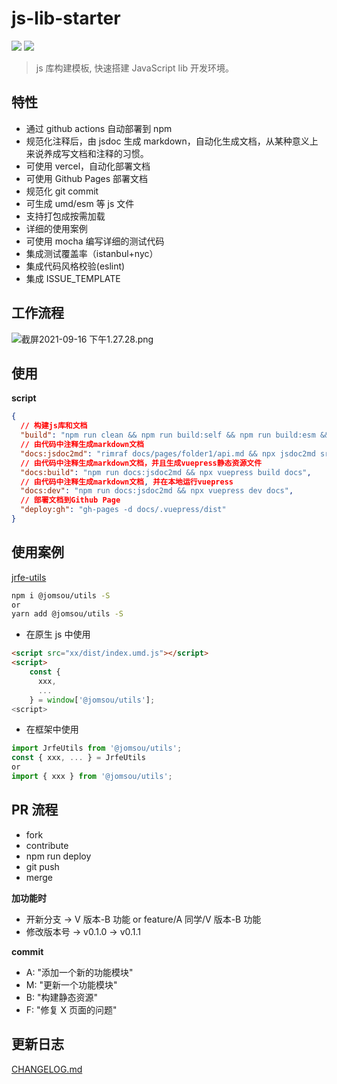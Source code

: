# js-lib-starter

![](https://img.shields.io/badge/version-0.1.0-orange) ![](https://img.shields.io/github/license/Zenquan/js-lib-starter)

> js 库构建模板, 快速搭建 JavaScript lib 开发环境。

## 特性

- 通过 github actions 自动部署到 npm
- 规范化注释后，由 jsdoc 生成 markdown，自动化生成文档，从某种意义上来说养成写文档和注释的习惯。
- 可使用 vercel，自动化部署文档
- 可使用 Github Pages 部署文档
- 规范化 git commit
- 可生成 umd/esm 等 js 文件
- 支持打包成按需加载
- 详细的使用案例
- 可使用 mocha 编写详细的测试代码
- 集成测试覆盖率（istanbul+nyc）
- 集成代码风格校验(eslint)
- 集成 ISSUE_TEMPLATE

## 工作流程

![截屏2021-09-16 下午1.27.28.png](https://i.loli.net/2021/09/16/lPBFa4pIDyitCAN.png)

## 使用

**script**

```json
{
  // 构建js库和文档
  "build": "npm run clean && npm run build:self && npm run build:esm && npm run build:aio && npm run build:umd.min && npm run docs:build",
  // 由代码中注释生成markdown文档
  "docs:jsdoc2md": "rimraf docs/pages/folder1/api.md && npx jsdoc2md src/* >> docs/pages/folder1/api.md",
  // 由代码中注释生成markdown文档，并且生成vuepress静态资源文件
  "docs:build": "npm run docs:jsdoc2md && npx vuepress build docs",
  // 由代码中注释生成markdown文档, 并在本地运行vuepress
  "docs:dev": "npm run docs:jsdoc2md && npx vuepress dev docs",
  // 部署文档到Github Page
  "deploy:gh": "gh-pages -d docs/.vuepress/dist"
}
```

## 使用案例

[jrfe-utils](https://github.com/Zenquan/jrfe-utils)

```bash
npm i @jomsou/utils -S
or
yarn add @jomsou/utils -S
```

- 在原生 js 中使用

```html
<script src="xx/dist/index.umd.js"></script>
<script>
    const {
      xxx,
      ...
    } = window['@jomsou/utils'];
<script>
```

- 在框架中使用

```js
import JrfeUtils from '@jomsou/utils';
const { xxx, ... } = JrfeUtils
or
import { xxx } from '@jomsou/utils';
```

## PR 流程

- fork
- contribute
- npm run deploy
- git push
- merge

**加功能时**

- 开新分支 -> V 版本-B 功能 or feature/A 同学/V 版本-B 功能
- 修改版本号 -> v0.1.0 -> v0.1.1

**commit**

- A: "添加一个新的功能模块"
- M: "更新一个功能模块"
- B: "构建静态资源"
- F: "修复 X 页面的问题"

## 更新日志

[CHANGELOG.md](./docs/pages/folder1/CHANGELOG.md)
